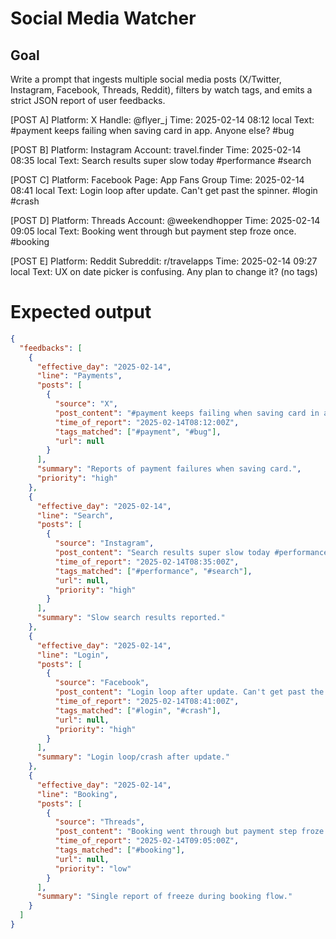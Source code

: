 # Social Media Watcher

## Goal

Write a prompt that ingests multiple social media posts (X/Twitter, Instagram, Facebook, Threads, Reddit), filters by watch tags, and emits a strict JSON report of user feedbacks. 

[POST A]
Platform: X
Handle: @flyer_j
Time: 2025-02-14 08:12 local
Text: #payment keeps failing when saving card in app. Anyone else? #bug

[POST B]
Platform: Instagram
Account: travel.finder
Time: 2025-02-14 08:35 local
Text: Search results super slow today #performance #search

[POST C]
Platform: Facebook
Page: App Fans Group
Time: 2025-02-14 08:41 local
Text: Login loop after update. Can't get past the spinner. #login #crash

[POST D]
Platform: Threads
Account: @weekendhopper
Time: 2025-02-14 09:05 local
Text: Booking went through but payment step froze once. #booking

[POST E]
Platform: Reddit
Subreddit: r/travelapps
Time: 2025-02-14 09:27 local
Text: UX on date picker is confusing. Any plan to change it? (no tags)

# Expected output
```json
{
  "feedbacks": [
    {
      "effective_day": "2025-02-14",
      "line": "Payments",
      "posts": [
        {
          "source": "X",
          "post_content": "#payment keeps failing when saving card in app. Anyone else? #bug",
          "time_of_report": "2025-02-14T08:12:00Z",
          "tags_matched": ["#payment", "#bug"],
          "url": null
        }
      ],
      "summary": "Reports of payment failures when saving card.",
      "priority": "high"
    },
    {
      "effective_day": "2025-02-14",
      "line": "Search",
      "posts": [
        {
          "source": "Instagram",
          "post_content": "Search results super slow today #performance #search",
          "time_of_report": "2025-02-14T08:35:00Z",
          "tags_matched": ["#performance", "#search"],
          "url": null,
          "priority": "high"
        }
      ],
      "summary": "Slow search results reported."
    },
    {
      "effective_day": "2025-02-14",
      "line": "Login",
      "posts": [
        {
          "source": "Facebook",
          "post_content": "Login loop after update. Can't get past the spinner. #login #crash",
          "time_of_report": "2025-02-14T08:41:00Z",
          "tags_matched": ["#login", "#crash"],
          "url": null,
          "priority": "high"
        }
      ],
      "summary": "Login loop/crash after update."
    },
    {
      "effective_day": "2025-02-14",
      "line": "Booking",
      "posts": [
        {
          "source": "Threads",
          "post_content": "Booking went through but payment step froze once. #booking",
          "time_of_report": "2025-02-14T09:05:00Z",
          "tags_matched": ["#booking"],
          "url": null,
          "priority": "low"
        }
      ],
      "summary": "Single report of freeze during booking flow."
    }
  ]
}
```


